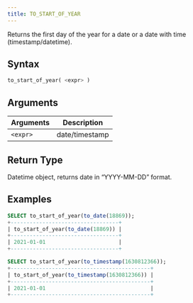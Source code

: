 ```yaml
---
title: TO_START_OF_YEAR
---
```


Returns the first day of the year for a date or a date with time (timestamp/datetime).

## Syntax

```sql
to_start_of_year( <expr> )
```

## Arguments

| Arguments   | Description |
| ----------- | ----------- |
| `<expr>` | date/timestamp |

## Return Type

Datetime object, returns date in “YYYY-MM-DD” format.

## Examples

```sql
SELECT to_start_of_year(to_date(18869));
+----------------------------------+
| to_start_of_year(to_date(18869)) |
+----------------------------------+
| 2021-01-01                       |
+----------------------------------+

SELECT to_start_of_year(to_timestamp(1630812366));
+--------------------------------------------+
| to_start_of_year(to_timestamp(1630812366)) |
+--------------------------------------------+
| 2021-01-01                                 |
+--------------------------------------------+
```
